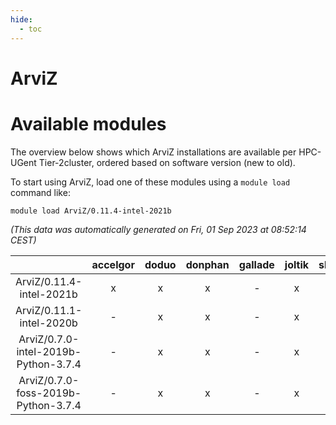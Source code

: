 ```yaml
---
hide:
  - toc
---
```


ArviZ
=====

# Available modules


The overview below shows which ArviZ installations are available per HPC-UGent Tier-2cluster, ordered based on software version (new to old).

To start using ArviZ, load one of these modules using a `module load` command like:

```shell
module load ArviZ/0.11.4-intel-2021b
```

*(This data was automatically generated on Fri, 01 Sep 2023 at 08:52:14 CEST)*  

| |accelgor|doduo|donphan|gallade|joltik|skitty|swalot|victini|
| :---: | :---: | :---: | :---: | :---: | :---: | :---: | :---: | :---: |
|ArviZ/0.11.4-intel-2021b|x|x|x|-|x|x|x|x|
|ArviZ/0.11.1-intel-2020b|-|x|x|-|x|x|x|x|
|ArviZ/0.7.0-intel-2019b-Python-3.7.4|-|x|x|-|x|x|-|x|
|ArviZ/0.7.0-foss-2019b-Python-3.7.4|-|x|x|-|x|x|-|x|
